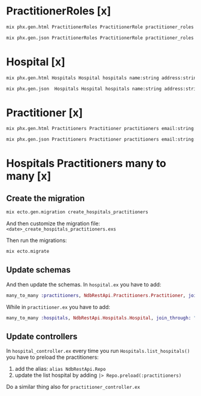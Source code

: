 # PractitionerRoles [x]
```sh
mix phx.gen.html PractitionerRoles PractitionerRole practitioner_roles name:string
```
```sh
mix phx.gen.json PractitionerRoles PractitionerRole practitioner_roles name:string --web api --no-context --no-schema
```

# Hospital [x]
```sh
mix phx.gen.html Hospitals Hospital hospitals name:string address:string region:string notes:string api_key:string
```
```sh
mix phx.gen.json  Hospitals Hospital hospitals name:string address:string region:string notes:string api_key:string --web api --no-context --no-schema
```

# Practitioner [x]
```sh
mix phx.gen.html Practitioners Practitioner practitioners email:string:unique forename:string surname:string gender_id:references:genders role_id:references:practitioner_roles date_of_birth:date qualification:string
```
```sh
mix phx.gen.json Practitioners Practitioner practitioners email:string:unique forename:string surname:string gender_id:references:genders role_id:references:practitioner_roles date_of_birth:date qualification:string --web api --no-context --no-schema
```

# Hospitals Practitioners many to many [x]

## Create the migration
```sh
mix ecto.gen.migration create_hospitals_practitioners
```
And then customize the migration file: `<date>_create_hospitals_practitioners.exs`

Then run the migrations:
```sh
mix ecto.migrate
```
## Update schemas
And then update the schemas. In `hospital.ex` you have to add:
```elixir
many_to_many :practitioners, NdbRestApi.Practitioners.Practitioner, join_through: "hospitals_practitioners"
```
While in `practitioner.ex` you have to add:
```elixir
many_to_many :hospitals, NdbRestApi.Hospitals.Hospital, join_through: "hospitals_practitioners"
```
## Update controllers
In `hospital_controller.ex` every time you run `Hospitals.list_hospitals()` you have to preload the practitioners:
1. add the alias: `alias NdbRestApi.Repo`
2. update the list hospital by adding `|> Repo.preload(:practitioners)`

Do a similar thing also for `practitioner_controller.ex`